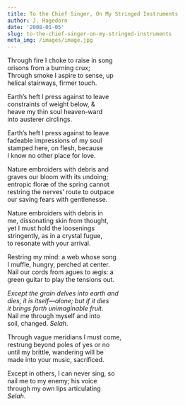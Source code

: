 ```yaml
---
title: To the Chief Singer, On My Stringed Instruments
author: J. Hagedorn
date: '2008-01-05'
slug: to-the-chief-singer-on-my-stringed-instruments
meta_img: /images/image.jpg
---
```


Through fire I choke to raise in song  
orisons from a burning crux;  
Through smoke I aspire to sense, up  
helical stairways, firmer touch.  

Earth’s heft I press against to leave  
constraints of weight below, &  
heave my thin soul heaven-ward  
into austerer circlings.  

Earth’s heft I press against to leave  
fadeable impressions of my soul  
stamped here, on flesh, because  
I know no other place for love.  

Nature embroiders with debris and  
graves our bloom with its undoing;  
entropic floræ of the spring cannot  
restring the nerves’ route to outpace  
our saving fears with gentlenesse.  

Nature embroiders with debris in  
me, dissonating skin from thought,  
yet I must hold the loosenings  
stringently, as in a crystal fugue,  
to resonate with your arrival.  

Restring my mind: a web whose song  
I muffle, hungry, perched at center.  
Nail our cords from agues to ægis: a  
green guitar to play the tensions out.  

*Except the grain delves into earth and*  
*dies, it is itself—alone; but if it dies*  
*it brings forth unimaginable fruit.*  
Nail me through myself and into  
soil, changed. *Selah*.  

Through vague meridians I must come,  
restrung beyond poles of yes or no  
until my brittle, wandering will be  
made into your music, sacrificed.  

Except in others, I can never sing, so  
nail me to my enemy; his voice  
through my own lips articulating  
*Selah*.  
